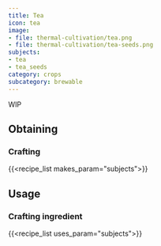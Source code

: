 ```yaml
---
title: Tea
icon: tea
image:
- file: thermal-cultivation/tea.png
- file: thermal-cultivation/tea-seeds.png
subjects: 
- tea
- tea_seeds
category: crops
subcategory: brewable
---
```


WIP

Obtaining
---------

### Crafting
{{<recipe_list makes_param="subjects">}}

Usage
-----

### Crafting ingredient
{{<recipe_list uses_param="subjects">}}